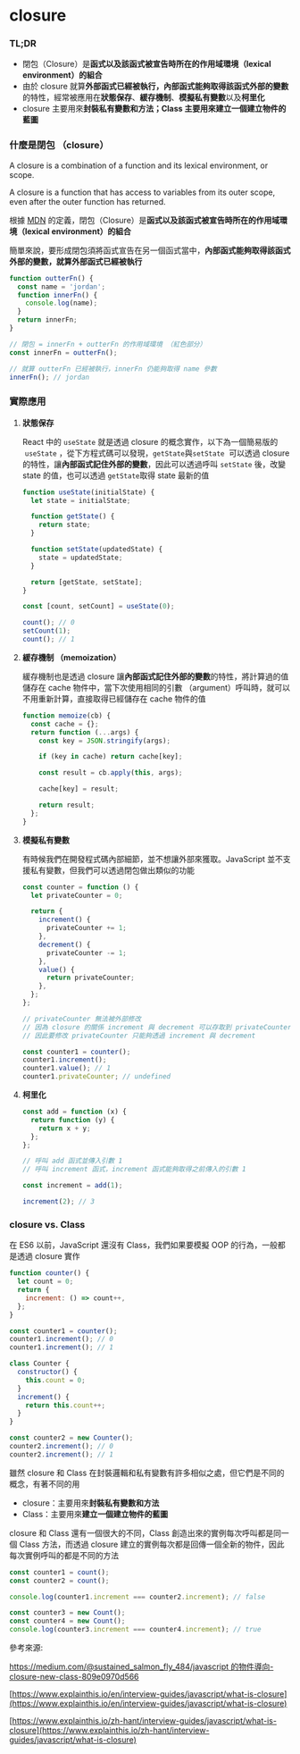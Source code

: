# closure

### TL;DR

- 閉包（Closure）是**函式以及該函式被宣告時所在的作用域環境（lexical environment）的組合**
- 由於 closure 就算**外部函式已經被執行，內部函式能夠取得該函式外部的變數**的特性，經常被應用在**狀態保存**、**緩存機制**、**模擬私有變數**以及**柯里化**
- closure 主要用來**封裝私有變數和方法；**Class 主要用來**建立一個建立物件的藍圖**

### 什麼是閉包 （closure）

A closure is a combination of a function and its lexical environment, or scope.

A closure is a function that has access to variables from its outer scope, even after the outer function has returned.

根據 [MDN](https://developer.mozilla.org/zh-TW/docs/Web/JavaScript/Closures) 的定義，閉包（Closure）是**函式以及該函式被宣告時所在的作用域環境（lexical environment）的組合**

簡單來說，要形成閉包須將函式宣告在另一個函式當中，**內部函式能夠取得該函式外部的變數，就算外部函式已經被執行**

```jsx
function outterFn() {
  const name = 'jordan';
  function innerFn() {
    console.log(name);
  }
  return innerFn;
}

// 閉包 = innerFn + outterFn 的作用域環境 （紅色部分）
const innerFn = outterFn();

// 就算 outterFn 已經被執行，innerFn 仍能夠取得 name 參數
innerFn(); // jordan
```

### 實際應用

1. **狀態保存**

   React 中的 `useState` 就是透過 closure 的概念實作，以下為一個簡易版的  `useState` ，從下方程式碼可以發現，`getState`與`setState`  可以透過 closure 的特性，讓**內部函式記住外部的變數**，因此可以透過呼叫 `setState` 後，改變 state 的值，也可以透過 `getState`取得 state 最新的值

   ```jsx
   function useState(initialState) {
     let state = initialState;

     function getState() {
       return state;
     }

     function setState(updatedState) {
       state = updatedState;
     }

     return [getState, setState];
   }

   const [count, setCount] = useState(0);

   count(); // 0
   setCount(1);
   count(); // 1
   ```

2. **緩存機制 （memoization）**

   緩存機制也是透過 closure 讓**內部函式記住外部的變數**的特性，將計算過的值儲存在 cache 物件中，當下次使用相同的引數 （argument）呼叫時，就可以不用重新計算，直接取得已經儲存在 cache 物件的值

   ```jsx
   function memoize(cb) {
     const cache = {};
     return function (...args) {
       const key = JSON.stringify(args);

       if (key in cache) return cache[key];

       const result = cb.apply(this, args);

       cache[key] = result;

       return result;
     };
   }
   ```

3. **模擬私有變數**

   有時候我們在開發程式碼內部細節，並不想讓外部來獲取。JavaScript 並不支援私有變數，但我們可以透過閉包做出類似的功能

   ```jsx
   const counter = function () {
     let privateCounter = 0;

     return {
       increment() {
         privateCounter += 1;
       },
       decrement() {
         privateCounter -= 1;
       },
       value() {
         return privateCounter;
       },
     };
   };

   // privateCounter 無法被外部修改
   // 因為 closure 的關係 increment 與 decrement 可以存取到 privateCounter
   // 因此要修改 privateCounter 只能夠透過 increment 與 decrement

   const counter1 = counter();
   counter1.increment();
   counter1.value(); // 1
   counter1.privateCounter; // undefined
   ```

4. **柯里化**

   ```jsx
   const add = function (x) {
     return function (y) {
       return x + y;
     };
   };

   // 呼叫 add 函式並傳入引數 1
   // 呼叫 increment 函式，increment 函式能夠取得之前傳入的引數 1

   const increment = add(1);

   increment(2); // 3
   ```

### closure vs. Class

在 ES6 以前，JavaScript 還沒有 Class，我們如果要模擬 OOP 的行為，一般都是透過 closure 實作

```jsx
function counter() {
  let count = 0;
  return {
    increment: () => count++,
  };
}

const counter1 = counter();
counter1.increment(); // 0
counter1.increment(); // 1

class Counter {
  constructor() {
    this.count = 0;
  }
  increment() {
    return this.count++;
  }
}

const counter2 = new Counter();
counter2.increment(); // 0
counter2.increment(); // 1
```

雖然 closure 和 Class 在封裝邏輯和私有變數有許多相似之處，但它們是不同的概念，有著不同的用

- closure：主要用來**封裝私有變數和方法**
- Class：主要用來**建立一個建立物件的藍圖**

closure 和 Class 還有一個很大的不同，Class 創造出來的實例每次呼叫都是同一個 Class 方法，而透過 closure 建立的實例每次都是回傳一個全新的物件，因此每次實例呼叫的都是不同的方法

```jsx
const counter1 = count();
const counter2 = count();

console.log(counter1.increment === counter2.increment); // false

const counter3 = new Count();
const counter4 = new Count();
console.log(counter3.increment === counter4.increment); // true
```

參考來源:

[https://medium.com/@sustained_salmon_fly_484/javascript 的物件導向-closure-new-class-809e0970d566](https://medium.com/@sustained_salmon_fly_484/javascript%E7%9A%84%E7%89%A9%E4%BB%B6%E5%B0%8E%E5%90%91-closure-new-class-809e0970d566)

[https://www.explainthis.io/en/interview-guides/javascript/what-is-closure](https://www.explainthis.io/en/interview-guides/javascript/what-is-closure)

[https://www.explainthis.io/zh-hant/interview-guides/javascript/what-is-closure](https://www.explainthis.io/zh-hant/interview-guides/javascript/what-is-closure)
